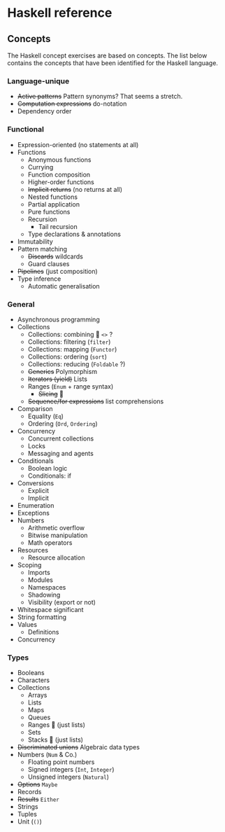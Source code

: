 # Haskell reference

## Concepts

The Haskell concept exercises are based on concepts. The list below contains the concepts that have been identified for the Haskell language.

### Language-unique

- ~~Active patterns~~ Pattern synonyms? That seems a stretch.
- ~~Computation expressions~~ do-notation
- Dependency order

### Functional

- Expression-oriented (no statements at all)
- Functions
  - Anonymous functions
  - Currying
  - Function composition
  - Higher-order functions
  - ~~Implicit returns~~ (no returns at all)
  - Nested functions
  - Partial application
  - Pure functions
  - Recursion
    - Tail recursion
  - Type declarations & annotations
- Immutability
- Pattern matching
  - ~~Discards~~ wildcards
  - Guard clauses
- ~~Pipelines~~ (just composition)
- Type inference
  - Automatic generalisation

### General

- Asynchronous programming
- Collections
  - Collections: combining 🤔 `<>` ?
  - Collections: filtering (`filter`)
  - Collections: mapping (`Functor`)
  - Collections: ordering (`sort`)
  - Collections: reducing (`Foldable` ?)
  - ~~Generics~~ Polymorphism
  - ~~Iterators (yield)~~ Lists
  - Ranges (`Enum` + range syntax)
    - ~~Slicing~~ 🤔
  - ~~Sequence/for expressions~~ list comprehensions
- Comparison
  - Equality (`Eq`)
  - Ordering  (`Ord`, `Ordering`)
- Concurrency
  - Concurrent collections
  - Locks
  - Messaging and agents
- Conditionals
  - Boolean logic
  - Conditionals: if
- Conversions
  - Explicit
  - Implicit
- Enumeration
- Exceptions
- Numbers
  - Arithmetic overflow
  - Bitwise manipulation
  - Math operators
- Resources
  - Resource allocation
- Scoping
  - Imports
  - Modules
  - Namespaces
  - Shadowing
  - Visibility (export or not)
- Whitespace significant
- String formatting
- Values
  - Definitions
- Concurrency

### Types

- Booleans
- Characters
- Collections
  - Arrays
  - Lists
  - Maps
  - Queues
  - Ranges 🤔 (just lists)
  - Sets
  - Stacks 🤔 (just lists)
- ~~Discriminated unions~~ Algebraic data types
- Numbers (`Num` & Co.)
  - Floating point numbers
  - Signed integers (`Int`, `Integer`)
  - Unsigned integers (`Natural`)
- ~~Options~~ `Maybe`
- Records
- ~~Results~~ `Either`
- Strings
- Tuples
- Unit (`()`)
